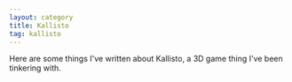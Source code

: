 ```yaml
---
layout: category
title: Kallisto
tag: kallisto
---
```


Here are some things I've written about Kallisto, a 3D game thing I've been tinkering with.
